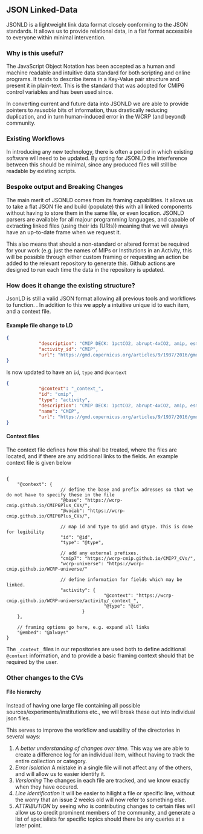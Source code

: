 ## JSON Linked-Data

JSONLD is a lightweight link data format closely conforming to the JSON standards. It allows us to provide relational data, in a flat format accessible to everyone within minimal intervention. 


### Why is this useful?

The JavaScript Object Notation has been accepted as a human and machine readable and intuitive data standard for both scripting and online programs. It tends to describe items in a Key-Value pair structure and present it in plain-text. 
This is the standard that was adopted for CMIP6 control variables and has been used since. 

In converting current and future data into JSONLD we are able to provide pointers to *reusable* bits of information, thus drastically reducing duplication, and in turn human-induced error in the WCRP (and beyond) community. 


### Existing Workflows
In introducing any new technology, there is often a period in which existing software will need to be updated. By opting for JSONLD the interference between this should be minimal, since any produced files will still be readable by existing scripts. 

### Bespoke output and Breaking Changes 
The main merit of JSONLD comes from its framing capabilities. It allows us to take a flat JSON file and build (populate) this with all linked components without having to store them in the same file, or even location. 
JSONLD parsers are available for all majour programming languages, and capable of extracting linked files (using their ids (URIs)) meaning that we will always have an up-to-date frame when we request it. 

This also means that should a non-standard or altered format be required for your work (e.g. just the names of MIPs or Institutions in an Activity, this will be possible through either custom framing or requesting an action be added to the relevant repository to generate this. Github actions are designed to run each time the data in the repository is updated. 




### How does it change the existing structure?

JsonLD is still a valid JSON format allowing all previous tools and workflows to function. . 
In addition to this we apply a intuitive unique id to each item, and a context file. 

#### Example file change to LD

```json
{
            "description": "CMIP DECK: 1pctCO2, abrupt-4xCO2, amip, esm-piControl, esm-historical...",
            "activity_id": "CMIP",
            "url": "https://gmd.copernicus.org/articles/9/1937/2016/gmd-9-1937-2016.pdf"
}
```
Is now updated to have an `id`, `type` and `@context`

```json
{
            "@context": "_context_",
            "id": "cmip",
            "type": "activity",
            "description": "CMIP DECK: 1pctCO2, abrupt-4xCO2, amip, esm-piControl, esm-historical...",
            "name": "CMIP",
            "url": "https://gmd.copernicus.org/articles/9/1937/2016/gmd-9-1937-2016.pdf"
}
```

#### Context files   
The context file defines how this shall be treated, where the files are located, and if there are any additional links to the fields. An example context file is given below
```jsonld

{
    "@context": {
                    // define the base and prefix adresses so that we do not have to specify these in the file
                    "@base": "https://wcrp-cmip.github.io/CMIP6Plus_CVs/",
                    "@vocab": "https://wcrp-cmip.github.io/CMIP6Plus_CVs/",

                    // map id and type to @id and @type. This is done for legibility
                    "id": "@id",
                    "type": "@type",
                    
                    // add any external prefixes. 
                    "cmip7": "https://wcrp-cmip.github.io/CMIP7_CVs/",
                    "wcrp-universe": "https://wcrp-cmip.github.io/WCRP-universe/"

                    // define information for fields which may be linked. 
                    "activity": {
                                    "@context": "https://wcrp-cmip.github.io/WCRP-universe/activity/_context_",
                                    "@type": "@id",
                            }
    },

    // framing options go here, e.g. expand all links
    "@embed": "@always"
}
```
The `_context_` files in our repositories are used both to define additional `@context` information, and to provide a basic framing context should that be required by the user. 


### Other changes to the CVs

#### File hierarchy
Instead of having one large file containing all possible sources/experiments/institutions etc., we will break these out into individual json files. 

This serves to improve the workflow and usability of the directories in several ways: 

1. *A better understanding of changes over time.* This way we are able to create a difference log for an individual item, without having to track the entire collection or category.
2. *Error isolation* A mistake in a single file will not affect any of the others, and will allow us to easier identify it. 
3. *Versioning* The changes in each file are tracked, and we know exactly when they have occured. 
4. *Line identification* It will be easier to hilight a file or specific line, without the worry that an issue 2 weeks old will now refer to something else. 
5. *ATTRIBUTION* by seeing who is contributing changes to certain files will allow us to credit prominent members of the community, and generate a list of specialists for specific topics should there be any queries at a later point. 

